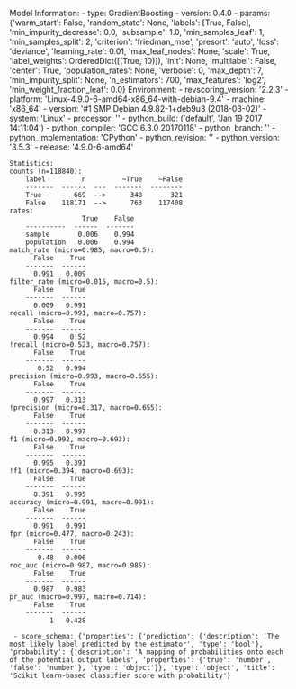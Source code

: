 Model Information:
	 - type: GradientBoosting
	 - version: 0.4.0
	 - params: {'warm_start': False, 'random_state': None, 'labels': [True, False], 'min_impurity_decrease': 0.0, 'subsample': 1.0, 'min_samples_leaf': 1, 'min_samples_split': 2, 'criterion': 'friedman_mse', 'presort': 'auto', 'loss': 'deviance', 'learning_rate': 0.01, 'max_leaf_nodes': None, 'scale': True, 'label_weights': OrderedDict([(True, 10)]), 'init': None, 'multilabel': False, 'center': True, 'population_rates': None, 'verbose': 0, 'max_depth': 7, 'min_impurity_split': None, 'n_estimators': 700, 'max_features': 'log2', 'min_weight_fraction_leaf': 0.0}
	Environment:
	 - revscoring_version: '2.2.3'
	 - platform: 'Linux-4.9.0-6-amd64-x86_64-with-debian-9.4'
	 - machine: 'x86_64'
	 - version: '#1 SMP Debian 4.9.82-1+deb9u3 (2018-03-02)'
	 - system: 'Linux'
	 - processor: ''
	 - python_build: ('default', 'Jan 19 2017 14:11:04')
	 - python_compiler: 'GCC 6.3.0 20170118'
	 - python_branch: ''
	 - python_implementation: 'CPython'
	 - python_revision: ''
	 - python_version: '3.5.3'
	 - release: '4.9.0-6-amd64'
	
	Statistics:
	counts (n=118840):
		label         n         ~True    ~False
		-------  ------  ---  -------  --------
		True        669  -->      348       321
		False    118171  -->      763    117408
	rates:
		              True    False
		----------  ------  -------
		sample       0.006    0.994
		population   0.006    0.994
	match_rate (micro=0.985, macro=0.5):
		  False    True
		-------  ------
		  0.991   0.009
	filter_rate (micro=0.015, macro=0.5):
		  False    True
		-------  ------
		  0.009   0.991
	recall (micro=0.991, macro=0.757):
		  False    True
		-------  ------
		  0.994    0.52
	!recall (micro=0.523, macro=0.757):
		  False    True
		-------  ------
		   0.52   0.994
	precision (micro=0.993, macro=0.655):
		  False    True
		-------  ------
		  0.997   0.313
	!precision (micro=0.317, macro=0.655):
		  False    True
		-------  ------
		  0.313   0.997
	f1 (micro=0.992, macro=0.693):
		  False    True
		-------  ------
		  0.995   0.391
	!f1 (micro=0.394, macro=0.693):
		  False    True
		-------  ------
		  0.391   0.995
	accuracy (micro=0.991, macro=0.991):
		  False    True
		-------  ------
		  0.991   0.991
	fpr (micro=0.477, macro=0.243):
		  False    True
		-------  ------
		   0.48   0.006
	roc_auc (micro=0.987, macro=0.985):
		  False    True
		-------  ------
		  0.987   0.983
	pr_auc (micro=0.997, macro=0.714):
		  False    True
		-------  ------
		      1   0.428
	
	 - score_schema: {'properties': {'prediction': {'description': 'The most likely label predicted by the estimator', 'type': 'bool'}, 'probability': {'description': 'A mapping of probabilities onto each of the potential output labels', 'properties': {'true': 'number', 'false': 'number'}, 'type': 'object'}}, 'type': 'object', 'title': 'Scikit learn-based classifier score with probability'}

